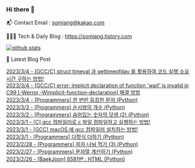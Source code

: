 ### Hi there 👋

📬  Contact Email : somjang@kakao.com

👨🏻‍💻  Tech & Daily Blog : https://somjang.tistory.com

[![github stats](https://github-readme-stats.vercel.app/api?username=SOMJANG&show_icons=true&hide_border=False)](https://somjang.tistory.com)

🤩 Latest Blog Post

[2023/3/4 - [GCC/C] struct timeval 과 gettimeofday 를 활용하여 코드 실행 소요시간 구하는 방법!](https://somjang.tistory.com/entry/GCCC-struct-timeval-%EA%B3%BC-gettimeofday-%EB%A5%BC-%ED%99%9C%EC%9A%A9%ED%95%98%EC%97%AC-%EC%BD%94%EB%93%9C-%EC%8B%A4%ED%96%89-%EC%86%8C%EC%9A%94%EC%8B%9C%EA%B0%84-%EA%B5%AC%ED%95%98%EB%8A%94-%EB%B0%A9%EB%B2%95) <br>
[2023/3/4 - [GCC/C] error: implicit declaration of function 'wait' is invalid in C99 [-Werror,-Wimplicit-function-declaration] 해결 방법](https://somjang.tistory.com/entry/GCCC-error-implicit-declaration-of-function-wait-is-invalid-in-C99-Werror-Wimplicit-function-declaration-%ED%95%B4%EA%B2%B0-%EB%B0%A9%EB%B2%95) <br>
[2023/3/4 - [Programmers] 한 번만 등장한 문자 (Python)](https://somjang.tistory.com/entry/Programmers-%ED%95%9C-%EB%B2%88%EB%A7%8C-%EB%93%B1%EC%9E%A5%ED%95%9C-%EB%AC%B8%EC%9E%90-Python) <br>
[2023/3/3 - [Programmers] 순서쌍의 개수 (Python)](https://somjang.tistory.com/entry/Programmers-%EC%88%9C%EC%84%9C%EC%8C%8D%EC%9D%98-%EA%B0%9C%EC%88%98-Python) <br>
[2023/3/2 - [Programmers] 숨어있는 숫자의 덧셈 (2) (Python)](https://somjang.tistory.com/entry/Programmers-%EC%88%A8%EC%96%B4%EC%9E%88%EB%8A%94-%EC%88%AB%EC%9E%90%EC%9D%98-%EB%8D%A7%EC%85%88-2-Python) <br>
[2023/3/1 - [C] gcc 컴파일러로 c 파일 컴파일하고 실행하는 방법!](https://somjang.tistory.com/entry/C-gcc-%EC%BB%B4%ED%8C%8C%EC%9D%BC%EB%9F%AC%EB%A1%9C-c-%ED%8C%8C%EC%9D%BC-%EC%BB%B4%ED%8C%8C%EC%9D%BC%ED%95%98%EA%B3%A0-%EC%8B%A4%ED%96%89%ED%95%98%EB%8A%94-%EB%B0%A9%EB%B2%95) <br>
[2023/3/1 - [GCC] macOS 에 gcc 컴파일러 설치하는 방법!](https://somjang.tistory.com/entry/GCC-macOS-%EC%97%90-gcc-%EC%BB%B4%ED%8C%8C%EC%9D%BC%EB%9F%AC-%EC%84%A4%EC%B9%98%ED%95%98%EB%8A%94-%EB%B0%A9%EB%B2%95) <br>
[2023/3/1 - [Programmers] 다항식 더하기 (Python)](https://somjang.tistory.com/entry/Programmers-%EB%8B%A4%ED%95%AD%EC%8B%9D-%EB%8D%94%ED%95%98%EA%B8%B0-Python) <br>
[2023/2/28 - [Programmers] 피자 나눠 먹기 (3) (Python)](https://somjang.tistory.com/entry/Programmers-%ED%94%BC%EC%9E%90-%EB%82%98%EB%88%A0-%EB%A8%B9%EA%B8%B0-3-Python) <br>
[2023/2/27 - [Programmers] 문자열 계산하기 (Python)](https://somjang.tistory.com/entry/Programmers-%EB%AC%B8%EC%9E%90%EC%97%B4-%EA%B3%84%EC%82%B0%ED%95%98%EA%B8%B0-Python) <br>
[2023/2/26 - [BaekJoon] 6581번 : HTML (Python)](https://somjang.tistory.com/entry/BaekJoon-6581%EB%B2%88-HTML-Python) <br>
